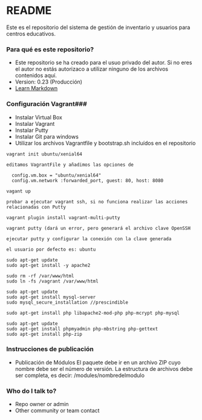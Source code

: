 # README #

Este es el repositorio del sistema de gestión de inventario y usuarios para centros educativos.

### Para qué es este repositorio? ###

* Este repositorio se ha creado para el usuo privado del autor. Si no eres el autor no estás autorizaco a utilizar ninguno de los archivos contenidos aquí.
* Version: 0.23 (Producción)
* [Learn Markdown](https://bitbucket.org/tutorials/markdowndemo)

### Configuración Vagrant###

* Instalar Virtual Box
* Instalar Vagrant
* Instalar Putty
* Instalar Git para windows
* Utilizar los archivos Vagrantfile y bootstrap.sh incluídos en el repositorio
~~~~
vagrant init ubuntu/xenial64

editamos VagrantFile y añadimos las opciones de 

  config.vm.box = "ubuntu/xenial64"
  config.vm.network :forwarded_port, guest: 80, host: 8080

vagant up

probar a ejecutar vagrant ssh, si no funciona realizar las acciones relacionadas con Putty

vagrant plugin install vagrant-multi-putty

vagrant putty (dará un error, pero generará el archivo clave OpenSSH

ejecutar putty y configurar la conexión con la clave generada

el usuario por defecto es: ubuntu

sudo apt-get update
sudo apt-get install -y apache2

sudo rm -rf /var/www/html
sudo ln -fs /vagrant /var/www/html

sudo apt-get update
sudo apt-get install mysql-server
sudo mysql_secure_installation //prescindible

sudo apt-get install php libapache2-mod-php php-mcrypt php-mysql

sudo apt-get update
sudo apt-get install phpmyadmin php-mbstring php-gettext
sudo apt-get install php-zip

~~~~


### Instrucciones de publicación ###

* Publicación de Módulos
El paquete debe ir en un archivo ZIP cuyo nombre debe ser el número de versión.
La estructura de archivos debe ser completa, es decir:
/modules/nombredelmodulo  

### Who do I talk to? ###

* Repo owner or admin
* Other community or team contact
